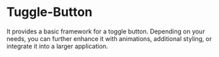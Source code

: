 # Tuggle-Button
It provides a basic framework for a toggle button. Depending on your needs, 
you can further enhance it with animations, additional styling, or integrate it into a larger application.
